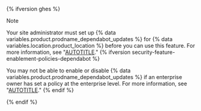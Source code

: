 {% ifversion ghes %}

> [!NOTE]
> Your site administrator must set up {% data variables.product.prodname_dependabot_updates %} for {% data variables.location.product_location %} before you can use this feature. For more information, see "[AUTOTITLE](/admin/configuration/configuring-github-connect/enabling-dependabot-for-your-enterprise)."
{% ifversion security-feature-enablement-policies-dependabot %}
>
> You may not be able to enable or disable {% data variables.product.prodname_dependabot_updates %} if an enterprise owner has set a policy at the enterprise level. For more information, see "[AUTOTITLE](/admin/policies/enforcing-policies-for-your-enterprise/enforcing-policies-for-code-security-and-analysis-for-your-enterprise)."
{% endif %}

{% endif %}
